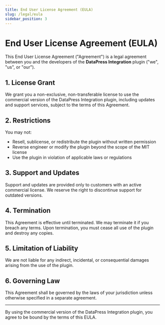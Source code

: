 ```yaml
---
title: End User License Agreement (EULA)
slug: /legal/eula
sidebar_position: 3
---
```


# End User License Agreement (EULA)

This End User License Agreement ("Agreement") is a legal agreement between you and the developers of the **DataPress Integration** plugin ("we", "us", or "our").

## 1. License Grant

We grant you a non-exclusive, non-transferable license to use the commercial version of the DataPress Integration plugin, including updates and support services, subject to the terms of this Agreement.

## 2. Restrictions

You may not:
- Resell, sublicense, or redistribute the plugin without written permission
- Reverse engineer or modify the plugin beyond the scope of the MIT license
- Use the plugin in violation of applicable laws or regulations

## 3. Support and Updates

Support and updates are provided only to customers with an active commercial license. We reserve the right to discontinue support for outdated versions.

## 4. Termination

This Agreement is effective until terminated. We may terminate it if you breach any terms. Upon termination, you must cease all use of the plugin and destroy any copies.

## 5. Limitation of Liability

We are not liable for any indirect, incidental, or consequential damages arising from the use of the plugin.

## 6. Governing Law

This Agreement shall be governed by the laws of your jurisdiction unless otherwise specified in a separate agreement.

---

By using the commercial version of the DataPress Integration plugin, you agree to be bound by the terms of this EULA.

